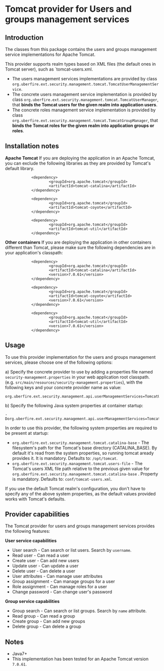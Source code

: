 Tomcat provider for Users and groups management services
========================================================

Introduction
------------
The classes from this package contains the users and groups management service implementations for Apache Tomcat.              

This provider supports realm types based on XML files (the default ones in Tomcat server), such as `tomcat-users.xml.                                 

* The users management services implementations are provided by class `org.uberfire.ext.security.management.tomcat.TomcatUserManagementService`.              
* The concrete users management service implementation is provided by class `org.uberfire.ext.security.management.tomcat.TomcatUserManager`, that **binds the Tomcat users for the given realm into application users**.                   
* The concrete roles management service implementation is provided by class `org.uberfire.ext.security.management.tomcat.TomcatGroupManager`, that **binds the Tomcat roles for the given realm into application groups or roles**.                   


Installation notes
------------------

**Apache Tomcat**
If you are deploying the application in an Apache Tomcat, you can exclude the following libraries as they are provided by Tomcat's default library.                                                          

                <dependency>
                        <groupId>org.apache.tomcat</groupId>
                        <artifactId>tomcat-catalina</artifactId>
                </dependency>
                
                <dependency>
                        <groupId>org.apache.tomcat</groupId>
                        <artifactId>tomcat-coyote</artifactId>
                </dependency>
                
                <dependency>
                        <groupId>org.apache.tomcat</groupId>
                        <artifactId>tomcat-util</artifactId>
                </dependency>

**Other containers**
If you are deploying the application in other containers different than Tomcat, please make sure the following dependencies are in your application's classpath:                     

                <dependency>
                        <groupId>org.apache.tomcat</groupId>
                        <artifactId>tomcat-catalina</artifactId>
                        <version>7.0.61</version>
                </dependency>
                
                <dependency>
                        <groupId>org.apache.tomcat</groupId>
                        <artifactId>tomcat-coyote</artifactId>
                        <version>7.0.61</version>
                </dependency>
                
                <dependency>
                        <groupId>org.apache.tomcat</groupId>
                        <artifactId>tomcat-util</artifactId>
                        <version>7.0.61</version>
                </dependency>


Usage
-----
To use this provider implementation for the users and groups management services, please choose one of the following options:               

a) Specify the concrete provider to use by adding a properties file named `security-management.properties` in your web application root classpath. 
(e.g. `src/main/resources/security-management.properties`), with the following keys and your concrete provider name as value:                               

    org.uberfire.ext.security.management.api.userManagementServices=TomcatUserManagementService

b) Specify the following Java system properties at container startup:        

    -Dorg.uberfire.ext.security.management.api.userManagementServices=TomcatUserManagementService

In order to use this provider, the following system properties are required to be present at startup:                 

* `org.uberfire.ext.security.management.tomcat.catalina-base` - The filesystem's path for the Tomcat's base directory (CATALINA_BASE). By default it's read from the system properties, so running tomcat aready provides it. It is mandatory. Defaults to: `/opt/tomcat`.                  
* `org.uberfire.ext.security.management.tomcat.users-file` - The Tomcat's users XML file path relative to the previous given value for `org.uberfire.ext.security.management.tomcat.catalina-base` . Property is mandatory. Defaults to: `conf/tomcat-users.xml`.                  

If you use the default Tomcat realm's configuration, you don't have to specify any of the above system properties, as the default values provided works with Tomcat's defaults.                 

Provider capabilities
---------------------
The Tomcat provider for users and groups management services provides the following features:                   

**User service capabilities**
* User search - Can search or list users. Search by `username`.         
* Read user - Can read a user            
* Create user - Can add new users            
* Update user - Can update a user            
* Delete user - Can delete a user            
* User attributes - Can manage user attributes            
* Group assignment - Can manage groups for a user            
* Role assignment - Can manage roles for a user             
* Change password - Can change user's password            

**Group service capabilities**
* Group search - Can search or list groups. Search by `name` attribute.             
* Read group - Can read a group            
* Create group - Can add new groups            
* Delete group - Can delete a group            

Notes
-----
* Java7+                   
* This implementation has been tested for an Apache Tomcat version `7.0.61`.                
